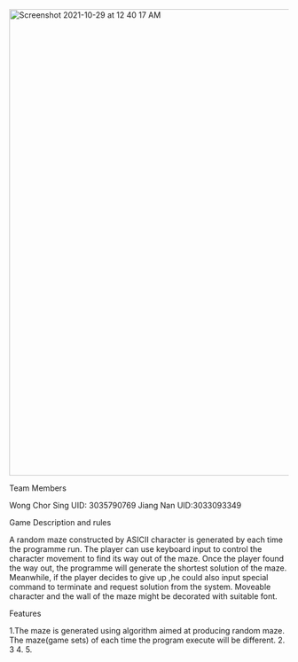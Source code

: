                       
<img width="841" alt="Screenshot 2021-10-29 at 12 40 17 AM" src="https://user-images.githubusercontent.com/91592141/139299139-7c328d0b-f069-4494-88de-fb13915b8de6.png">

 
Team Members

Wong Chor Sing UID: 3035790769 Jiang Nan UID:3033093349

Game Description and rules

A random maze constructed by ASICII character is generated by each time the programme run. The player can use keyboard input to control the character movement to find its way out of the maze. 
Once the player found the way out, the programme will generate the shortest solution of the maze. Meanwhile, if the player decides to give up ,he could also input special command to terminate and request solution from the system.
Moveable character and the wall of the maze might be decorated with suitable font. 

Features

1.The maze is generated using algorithm aimed at producing random maze. The maze(game sets) of each time the program execute will be different.
2.
3
4.
5.
